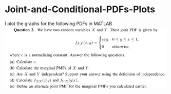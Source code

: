 # Joint-and-Conditional-PDFs-Plots
I plot the graphs for the following PDFs in MATLAB
![](https://github.com/ashcode028/Joint-and-Conditional-PDFs-Plots/blob/40ef0643df262bf36cffbd02b991a8f5c840da6f/Joint&Conditional/Question.jpg)
